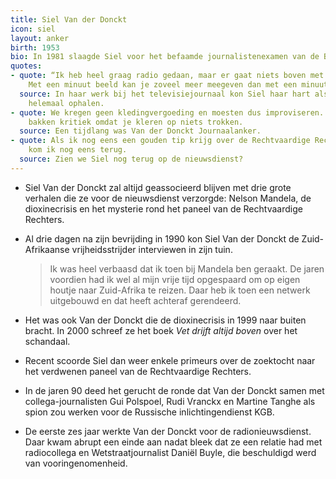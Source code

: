 ```yaml
---
title: Siel Van der Donckt
icon: siel
layout: anker
birth: 1953
bio: In 1981 slaagde Siel voor het befaamde journalistenexamen van de BRT.
quotes:
- quote: “Ik heb heel graag radio gedaan, maar er gaat niets boven met beeld werken.
    Met een minuut beeld kan je zoveel meer meegeven dan met een minuut tekst."
  source: In haar werk bij het televisiejournaal kon Siel haar hart als amateurfotograaf
    helemaal ophalen.
- quote: We kregen geen kledingvergoeding en moesten dus improviseren. Dan kreeg je
    bakken kritiek omdat je kleren op niets trokken.
  source: Een tijdlang was Van der Donckt Journaalanker.
- quote: Als ik nog eens een gouden tip krijg over de Rechtvaardige Rechters, dan
    kom ik nog eens terug.
  source: Zien we Siel nog terug op de nieuwsdienst?
---
```


* Siel Van der Donckt zal altijd geassocieerd blijven met drie grote verhalen die ze voor de nieuwsdienst verzorgde: Nelson Mandela, de dioxinecrisis en het mysterie rond het paneel van de Rechtvaardige Rechters.

* Al drie dagen na zijn bevrijding in 1990 kon Siel Van der Donckt de Zuid-Afrikaanse vrijheidsstrijder interviewen in zijn tuin.
  > Ik was heel verbaasd dat ik toen bij Mandela ben geraakt. De jaren voordien had ik wel al mijn vrije tijd opgespaard om op eigen houtje naar Zuid-Afrika te reizen. Daar heb ik toen een netwerk uitgebouwd en dat heeft achteraf gerendeerd.

* Het was ook Van der Donckt die de dioxinecrisis in 1999 naar buiten bracht. In 2000 schreef ze het boek <cite>Vet drijft altijd boven</cite> over het schandaal.

* Recent scoorde Siel dan weer enkele primeurs over de zoektocht naar het verdwenen paneel van de Rechtvaardige Rechters.
*  In de jaren 90 deed het gerucht de ronde dat Van der Donckt samen met collega-journalisten Gui Polspoel, Rudi Vranckx en Martine Tanghe als spion zou werken voor de Russische inlichtingendienst KGB.

* De eerste zes jaar werkte Van der Donckt voor de radionieuwsdienst. Daar kwam abrupt een einde aan nadat bleek dat ze een relatie had met radiocollega en Wetstraatjournalist Daniël Buyle, die beschuldigd werd van vooringenomenheid.
